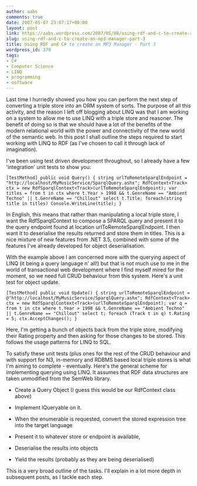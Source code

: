```yaml
---
author: aabs
comments: true
date: 2007-05-07 23:07:17+00:00
layout: post
link: https://aabs.wordpress.com/2007/05/08/using-rdf-and-c-to-create-an-mp3-manager-part-3/
slug: using-rdf-and-c-to-create-an-mp3-manager-part-3
title: Using RDF and C# to create an MP3 Manager - Part 3
wordpress_id: 379
tags:
- C#
- Computer Science
- LINQ
- programming
- software
---
```


Last time I hurriedly showed you how you can perform the next step of converting a triple store into an ORM system of sorts. The purpose of all this activity, and the reason I left off blogging about LINQ was that I am working on a system to allow me to use LINQ with a triple store and reasoner. The benefit of doing so is that we should have a lot of the benefits of the modern relational world with the power and connectivity of the new world of the semantic web. In this post I shall outline the steps required to start working with LINQ to RDF (as I've chosen to call it through lack of imagination).

I've been using test driven development throughout, so I already have a few 'integration' unit tests to show you:

`[TestMethod]
public void Query()
{
string urlToRemoteSparqlEndpoint = "http://localhost/MyMusicService/SparqlQuery.ashx";
RdfContext<Track> ctx = new RdfSparqlContext<Track>(urlToRemoteSparqlEndpoint);
var titles = from t in ctx
where t.Year > 1998 &&
t.GenreName == "Ambient Techno" ||
t.GenreName == "Chillout"
select t.Title;
foreach(string title in titles)
Console.WriteLine(title);
}`

In English, this means that rather than manipulating a local triple store, I want the RdfSparqlContext to compose a SPARQL query and present it to the query endpoint found at location urlToRemoteSparqlEndpoint. I then want it to deserialise the results returned and store them in titles. This is a nice mixture of new features from .NET 3.5, combined with some of the features I've already developed for object deserialisation.

With the example above I am concerned more with the querying aspect of LINQ (it being a query language n' all!) but that is not much use to me in the world of transactional web development where I find myself mired for the moment, so we need full CRUD behaviour from this system. Here's a unit test for object update.

`[TestMethod]
public void Update()
{
string urlToRemoteSparqlEndpoint = @"http://localhost/MyMusicService/SparqlQuery.ashx";
RdfContext<Track> ctx = new RdfSparqlContext<Track>(urlToRemoteSparqlEndpoint);
var q = from t in ctx
where t.Year > 1998 &&
t.GenreName == "Ambient Techno" ||
t.GenreName == "Chillout"
select t;
foreach (Track t in q)
t.Rating = 5;
ctx.AcceptChanges();
}`

Here, I'm getting a bunch of objects back from the triple store, modifying their Rating property and then asking for those changes to be stored. This follows the usage patterns for LINQ to SQL.

To satisfy these unit tests (plus ones for the rest of the CRUD behaviour and with support for N3, in-memory and RDBMS based local triple stores is what I'm aiming to complete - eventually. Here's the general scheme for implementing querying using LINQ. It assumes that RDF data structures are taken unmodified from the SemWeb library.



	
  * Create a Query Object (I guess this would be our RdfContext class above)

	
  * Implement IQueryable<T> on it.

	
  * When the enumerable is requested, convert the stored expression tree into the target language

	
  * Present it to whatever store or endpoint is available,

	
  * Deserialise the results into objects

	
  * Yield the results (probably as they are being deserialised)


This is a very broad outline of the tasks. I'll explain in a lot more depth in subsequent posts, as I tackle each step.
